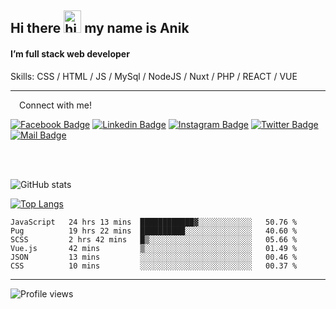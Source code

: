 ## Hi there <img src="https://user-images.githubusercontent.com/1303154/88677602-1635ba80-d120-11ea-84d8-d263ba5fc3c0.gif" width="28px" height="36" alt="hi"> my name is Anik

#### I’m full stack web developer

Skills:  CSS / HTML / JS / MySql / NodeJS / Nuxt / PHP / REACT / VUE


---

&emsp;Connect with me!

<a href="https://www.facebook.com/anik.aritro" target="_blank">![Facebook Badge](https://img.shields.io/badge/Facebook-1877F2?style=for-the-badge&logo=facebook&logoColor=white)</a> [![Linkedin Badge](https://img.shields.io/badge/LinkedIn-0077B5?style=for-the-badge&logo=linkedin&logoColor=white)](https://www.linkedin.com/in/anik-hossain540323/) [![Instagram Badge](https://img.shields.io/badge/Instagram-E4405F?style=for-the-badge&logo=instagram&logoColor=white)](https://www.instagram.com/aritro.anik) [![Twitter Badge](https://img.shields.io/badge/Twitter-1DA1F2?style=for-the-badge&logo=twitter&logoColor=white)](https://twitter.com/AritroAnik) [![Mail Badge](https://img.shields.io/badge/Gmail-D14836?style=for-the-badge&logo=gmail&logoColor=white)](mailto:anikhossain9120@gmail.com)

</br>
</br>


![GitHub stats](https://github-readme-stats.vercel.app/api?username=anik-hossain&show_icons=true&theme=monokai)

[![Top Langs](https://github-readme-stats.vercel.app/api/top-langs/?username=anik-hossain&layout=compact&theme=monokai)](https://github.com/anik-hossain)

<!--START_SECTION:waka-->

```text
JavaScript   24 hrs 13 mins  ████████████▓░░░░░░░░░░░░   50.76 %
Pug          19 hrs 22 mins  ██████████░░░░░░░░░░░░░░░   40.60 %
SCSS         2 hrs 42 mins   █▒░░░░░░░░░░░░░░░░░░░░░░░   05.66 %
Vue.js       42 mins         ▒░░░░░░░░░░░░░░░░░░░░░░░░   01.49 %
JSON         13 mins         ░░░░░░░░░░░░░░░░░░░░░░░░░   00.46 %
CSS          10 mins         ░░░░░░░░░░░░░░░░░░░░░░░░░   00.37 %
```

<!--END_SECTION:waka-->
---

![Profile views](https://gpvc.arturio.dev/anik-hossain)  
